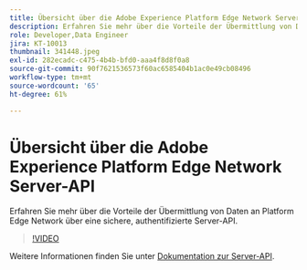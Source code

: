 ```yaml
---
title: Übersicht über die Adobe Experience Platform Edge Network Server-API
description: Erfahren Sie mehr über die Vorteile der Übermittlung von Daten an Platform Edge Network über eine sichere, authentifizierte Server-API.
role: Developer,Data Engineer
jira: KT-10013
thumbnail: 341448.jpeg
exl-id: 282ecadc-c475-4b4b-bfd0-aaa4f8d8f0a8
source-git-commit: 90f7621536573f60ac6585404b1ac0e49cb08496
workflow-type: tm+mt
source-wordcount: '65'
ht-degree: 61%

---
```


# Übersicht über die Adobe Experience Platform Edge Network Server-API

Erfahren Sie mehr über die Vorteile der Übermittlung von Daten an Platform Edge Network über eine sichere, authentifizierte Server-API.

>[!VIDEO](https://video.tv.adobe.com/v/341448?quality=12&learn=on)

Weitere Informationen finden Sie unter [Dokumentation zur Server-API](https://experienceleague.adobe.com/docs/experience-platform/edge-network-server-api/overview.html?lang=de).
